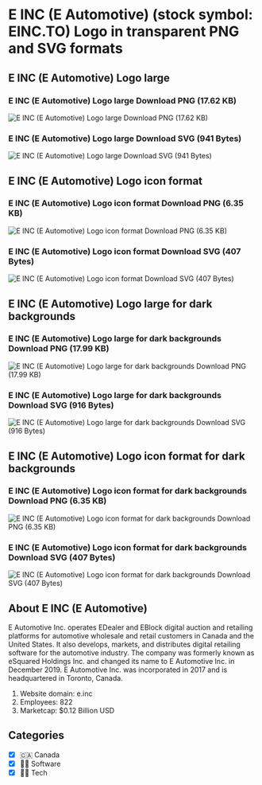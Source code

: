 # E INC (E Automotive) (stock symbol: EINC.TO) Logo in transparent PNG and SVG formats

## E INC (E Automotive) Logo large

### E INC (E Automotive) Logo large Download PNG (17.62 KB)

![E INC (E Automotive) Logo large Download PNG (17.62 KB)](/img/orig/EINC.TO_BIG-8ffc1d17.png)

### E INC (E Automotive) Logo large Download SVG (941 Bytes)

![E INC (E Automotive) Logo large Download SVG (941 Bytes)](/img/orig/EINC.TO_BIG-ad7f3fca.svg)

## E INC (E Automotive) Logo icon format

### E INC (E Automotive) Logo icon format Download PNG (6.35 KB)

![E INC (E Automotive) Logo icon format Download PNG (6.35 KB)](/img/orig/EINC.TO-17485f83.png)

### E INC (E Automotive) Logo icon format Download SVG (407 Bytes)

![E INC (E Automotive) Logo icon format Download SVG (407 Bytes)](/img/orig/EINC.TO-948082b1.svg)

## E INC (E Automotive) Logo large for dark backgrounds

### E INC (E Automotive) Logo large for dark backgrounds Download PNG (17.99 KB)

![E INC (E Automotive) Logo large for dark backgrounds Download PNG (17.99 KB)](/img/orig/EINC.TO_BIG.D-0ad78ba9.png)

### E INC (E Automotive) Logo large for dark backgrounds Download SVG (916 Bytes)

![E INC (E Automotive) Logo large for dark backgrounds Download SVG (916 Bytes)](/img/orig/EINC.TO_BIG.D-e7ba5cfb.svg)

## E INC (E Automotive) Logo icon format for dark backgrounds

### E INC (E Automotive) Logo icon format for dark backgrounds Download PNG (6.35 KB)

![E INC (E Automotive) Logo icon format for dark backgrounds Download PNG (6.35 KB)](/img/orig/EINC.TO.D-8f5bf6a7.png)

### E INC (E Automotive) Logo icon format for dark backgrounds Download SVG (407 Bytes)

![E INC (E Automotive) Logo icon format for dark backgrounds Download SVG (407 Bytes)](/img/orig/EINC.TO.D-f7ca20f1.svg)

## About E INC (E Automotive)

E Automotive Inc. operates EDealer and EBlock digital auction and retailing platforms for automotive wholesale and retail customers in Canada and the United States. It also develops, markets, and distributes digital retailing software for the automotive industry. The company was formerly known as eSquared Holdings Inc. and changed its name to E Automotive Inc. in December 2019. E Automotive Inc. was incorporated in 2017 and is headquartered in Toronto, Canada.

1. Website domain: e.inc
2. Employees: 822
3. Marketcap: $0.12 Billion USD


## Categories
- [x] 🇨🇦 Canada
- [x] 👨‍💻 Software
- [x] 👩‍💻 Tech
